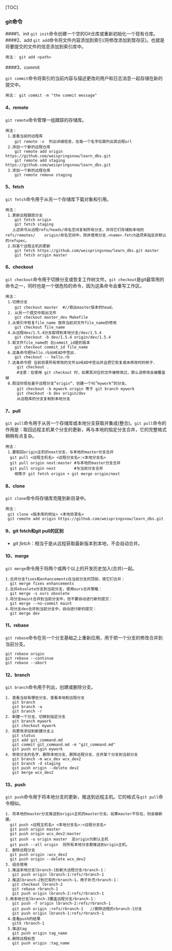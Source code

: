 [TOC]
### git命令
####1、init
`git init`命令创建一个空的Git仓库或重新初始化一个现有仓库。 
####2、add
`git add`命令将文件内容添加到索引(将修改添加到暂存区)。也就是将要提交的文件的信息添加到索引库中。 

```
用法： git add <path>
```
####3、commit

`git commit`命令将索引的当前内容与描述更改的用户和日志消息一起存储在新的提交中。 

```
用法： git commit -m "the commit message" 
```

#### 4、remote

`git remote`命令管理一组跟踪的存储库。 

```shell
用法：
 1.查看当前的远程库
 	git remote -v  列出详细信息，在每一个名字后面列出其远程url
 2.添加一个新的远程仓库
 	git remote add origin https://github.com/weispringsnow/learn_dbs.git
 	git remote add staging https://github.com/weispringsnow/learn_dbs.git
 3.添加一个新的远程仓库	
    git remote remove staging
```

#### 5、fetch

`git fetch`命令用于从另一个存储库下载对象和引用。 

```
用法：
 1.更新远程跟踪分支
 	git fetch origin
    git fetch staging
   上述命令从远程refs/heads/命名空间复制所有分支，并将它们存储到本地的refs/remotes/    origin/命名空间中，除非使用分支.<name>.fetch选项来指定非默认的refspec。
 2.将某个远程主机的更新 
 	git fetch https://github.com/weispringsnow/learn_dbs.git master
 	git fetch origin master
```

#### 6、checkout

`git checkout`命令用于切换分支或恢复工作树文件。`git checkout`是git最常用的命令之一，同时也是一个很危险的命令，因为这条命令会重写工作区。 

```
用法：
 1.切换分支
 	git checkout master  #//取出master版本的head。
 2. 从另一个提交中取出文件
    git checkout master_dev Makefile
 3.从索引中恢复file_name 放弃当前对文件file_name的修改
    git checkout file_name
 4.从远程dev/1.5.4分支取得到本地分支/dev/1.5.4
    git checkout -b dev/1.5.4 origin/dev/1.5.4
 5.取文件file_name的 在commit_id是的版本
    git checkout commit_id file_name  
 6.这条命令把hello.rb从HEAD中签出.
    git checkout -- hello.rb
 7.这条命令把 当前目录所有修改的文件从HEAD中签出并且把它恢复成未修改时的样子.
     git checkout .
     #注意：在使用 git checkout 时，如果其对应的文件被修改过，那么该修改会被覆盖掉
 8.假设你现在基于远程分支”origin“，创建一个叫”mywork“的分支。
     git checkout -b mywork origin 等于 git branch mywork
     git checkout -b dev origin/dev
     从远程库的分支复制到本地分支
```

#### 7、pull

`git pull`命令用于从另一个存储库或本地分支获取并集成(整合)。`git pull`命令的作用是：取回远程主机某个分支的更新，再与本地的指定分支合并，它的完整格式稍稍有点复杂。

```shell
用法：
 1.要取回origin主机的next分支，与本地的master分支合并
  git pull <远程主机名> <远程分支名>:<本地分支名>
  git pull origin next:master #与本地的master分支合并
  git pull origin next        #与当前分支合并 
  	相等于 git fetch origin + git merge origin/next
```

#### 8、clone

`git clone`命令将存储库克隆到新目录中。 

```
用法：
 git clone <版本库的网址> <本地目录名>
 git remote add origin https://github.com/weispringsnow/learn_dbs.git
```

#### 9、**git fetch和git pull的区别**
+ *git fetch*：相当于是从远程获取最新版本到本地，不会自动合并。
  

#### 10、merge

`git merge`命令用于将两个或两个以上的开发历史加入(合并)一起。 

````
1.合并分支fixes和enhancements在当前分支的顶部，使它们合并：
  git merge fixes enhancements
2.合并obsolete分支到当前分支，使用ours合并策略：
  git merge -s ours obsolete
3.将分支maint合并到当前分支中，但不要自动进行新的提交：
  git merge --no-commit maint
4.将分支dev合并到当前分支中，自动进行新的提交：
  git merge dev
````

#### 11、rebase

`git rebase`命令在另一个分支基础之上重新应用，用于把一个分支的修改合并到当前分支。

```shell
git rebase origin 
git rebase --continue
git rebase --abort
```

#### 12、branch

`git branch`命令用于列出，创建或删除分支。 

```
1. 查看当前有哪些分支、查看本地和远程分支
   git branch
   git branch -a
   git branch -r
2. 新建一个分支、切换到指定分支
   git branch mywork
   git checkout mywork
3. 将更改添加到新建分支上
   git status
   git add git_command.md
   git commit git_command.md -m "git_command.md"
   git push origin mywork
4. 修改分支的名字、删除本地分支、删除远程分支、合并某个分支到当前分支
   git branch -m wcx_dev wcx_dev2
   git branch -d staging
   git push origin --delete dev2
   git merge wcx_dev2
```

#### 13、push

`git push`命令用于将本地分支的更新，推送到远程主机。它的格式与`git pull`命令相似。

 ```shell
1. 将本地的master分支推送到origin主机的master分支。如果master不存在，则会被新建。
   git push <远程主机名> <本地分支名>:<远程分支名>
   git push origin master
   git push origin wcx_dev2:master
   git push -u origin master  定origin为默认主机
   git push --all origin  将所有本地分支都推送到origin主机。
2. 删除远程分支
   git push origin :wcx_dev2
   git push origin --delete wcx_dev2
3. 组合使用
  1.推送本地分支lbranch-1到新大远程分支rbranch-1：
    git push origin lbranch-1:refs/rbranch-1
  2.推送lbranch-2到已有的rbranch-1，用于补充rbranch-1：
    git checkout lbranch-2
    git rebase rbranch-1
    git push origin lbranch-2:refs/rbranch-1
 3.用本地分支lbranch-3覆盖远程分支rbranch-1：
    git push -f origin lbranch-2:refs/rbranch-1
    git push origin :refs/rbranch-1   //删除远程的rbranch-1分支 
    git push origin lbranch-1:refs/rbranch-1
  4.查看push的结果
    gitk rbranch-1
  5.推送tag
    git push origin tag_name
  6.删除远程标签 
    git push origin :tag_name
 ```

